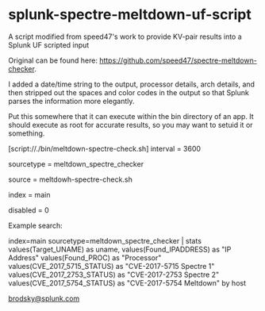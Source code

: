 # splunk-spectre-meltdown-uf-script
A script modified from speed47's work to provide KV-pair results into a Splunk UF scripted input

Original can be found here: https://github.com/speed47/spectre-meltdown-checker.

I added a date/time string to the output, processor details, arch details, and then stripped out the spaces and color codes in the output so that Splunk parses the information more elegantly.

Put this somewhere that it can execute within the bin directory of an app. It should execute as root for accurate results, so you may want to setuid it or something.

[script://./bin/meltdown-spectre-check.sh]
interval = 3600

sourcetype = meltdown_spectre_checker

source = meltdowh-spectre-check.sh

index = main

disabled = 0

Example search:

index=main sourcetype=meltdown_spectre_checker
| stats values(Target_UNAME) as uname, values(Found_IPADDRESS) as "IP Address" values(Found_PROC) as "Processor" values(CVE_2017_5715_STATUS) as "CVE-2017-5715 Spectre 1" values(CVE_2017_2753_STATUS) as "CVE-2017-2753 Spectre 2" values(CVE_2017_5754_STATUS) as "CVE-2017-5754 Meltdown" by host

brodsky@splunk.com
